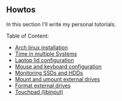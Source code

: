 ## Howtos

In this section I'll write my personal tutorials.

Table of Content:

- [Arch linux installation](arch-linux-installation.md)
- [Time in multiple Systems](time-in-multiple-systems.md)
- [Laptop lid configuration](laptop-lid-configuration.md)
- [Mouse and keyboard configuration](mouse-and-keyboard-configuration.md)
- [Monitoring SSDs and HDDs](monitoring-ssds-and-hdds.md)
- [Mount and umount external drives](mount-and-unmount-external-drives.md)
- [Format external drives](format-external-drives.md)
- [Touchpad (libinput)](touchpad-configuration.md)
